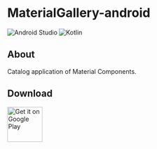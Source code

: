 # MaterialGallery-android  

![Android Studio](https://img.shields.io/badge/Android%20Studio-3.6.0%20RC1-green.svg)
![Kotlin](https://img.shields.io/badge/kotlin-1.3.60-yellow.svg)

## About  
Catalog application of Material Components.  

## Download  

[<img src="https://play.google.com/intl/en_us/badges/images/generic/en_badge_web_generic.png"
alt="Get it on Google Play" height="80">](https://play.google.com/store/apps/details?id=com.numero.material_gallery)
